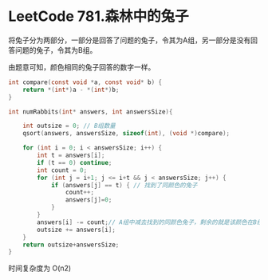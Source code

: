 # LeetCode 781.森林中的兔子

将兔子分为两部分，一部分是回答了问题的兔子，令其为A组，另一部分是没有回答问题的兔子，令其为B组。

由题意可知，颜色相同的兔子回答的数字一样。

```c
int compare(const void *a, const void* b) {
    return *(int*)a - *(int*)b;
}

int numRabbits(int* answers, int answersSize){

    int outsize = 0; // B组数量
    qsort(answers, answersSize, sizeof(int), (void *)compare); 

    for (int i = 0; i < answersSize; i++) {
        int t = answers[i];
        if (t == 0) continue;
        int count = 0;
        for (int j = i+1; j <= i+t && j < answersSize; j++) {
            if (answers[j] == t) { // 找到了同颜色的兔子
                count++;
                answers[j]=0;
            }
        }
        answers[i] -= count;// A组中减去找到的同颜色兔子，剩余的就是该颜色在B组中的兔子数量
        outsize += answers[i];
    }
    return outsize+answersSize;
}
```

时间复杂度为 O(n2)